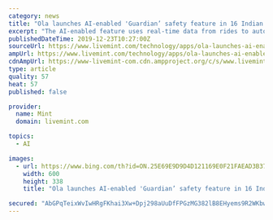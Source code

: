 ```yaml
---
category: news
title: "Ola launches AI-enabled 'Guardian’ safety feature in 16 Indian cities"
excerpt: "The AI-enabled feature uses real-time data from rides to automatically detect irregular trip activity, including prolonged stops and unexpected route deviations, said the company in a statement. These alerts are flagged off in real-time to Ola’s dedicated 24x7 Safety Response Team, who immediately reach out to customers and drivers to confirm ..."
publishedDateTime: 2019-12-23T10:27:00Z
sourceUrl: https://www.livemint.com/technology/apps/ola-launches-ai-enabled-guardian-safety-feature-in-16-indian-cities-11577095653381.html
ampUrl: https://www.livemint.com/technology/apps/ola-launches-ai-enabled-guardian-safety-feature-in-16-indian-cities/amp-11577095653381.html
cdnAmpUrl: https://www-livemint-com.cdn.ampproject.org/c/s/www.livemint.com/technology/apps/ola-launches-ai-enabled-guardian-safety-feature-in-16-indian-cities/amp-11577095653381.html
type: article
quality: 57
heat: 57
published: false

provider:
  name: Mint
  domain: livemint.com

topics:
  - AI

images:
  - url: https://www.bing.com/th?id=ON.25E69E9D9D4D121169E0F21FAEAD3B37
    width: 600
    height: 338
    title: "Ola launches AI-enabled 'Guardian’ safety feature in 16 Indian cities"

secured: "AbGPqTeixWvIwHRgFKhai3Xw+Dpj298aUuDfFPGzMG382lB8EHyems9R2WKbwm4v7SPEjYM47mCKpgZAQyjEuTLv7MtkxL5o8Tn5w+JcRKzfJCYHbrZsB1ck3e+uLk7vBlzKrUCkMOUNywRHuJjMuKO8czw+HAv8GQrH5rdzJH2ILzJrwMfk9NnxCNYzmlOpGU+KnESw9twTyAjA9EkgBD/96WASL+N0fc1oJGzq4qQtg9mWsDg7BHTGAMI0kEnqxAWpk7VC08cq+QByzsHDjA==;fCQHtytJcBPWYCSwJmCO7A=="
---
```


